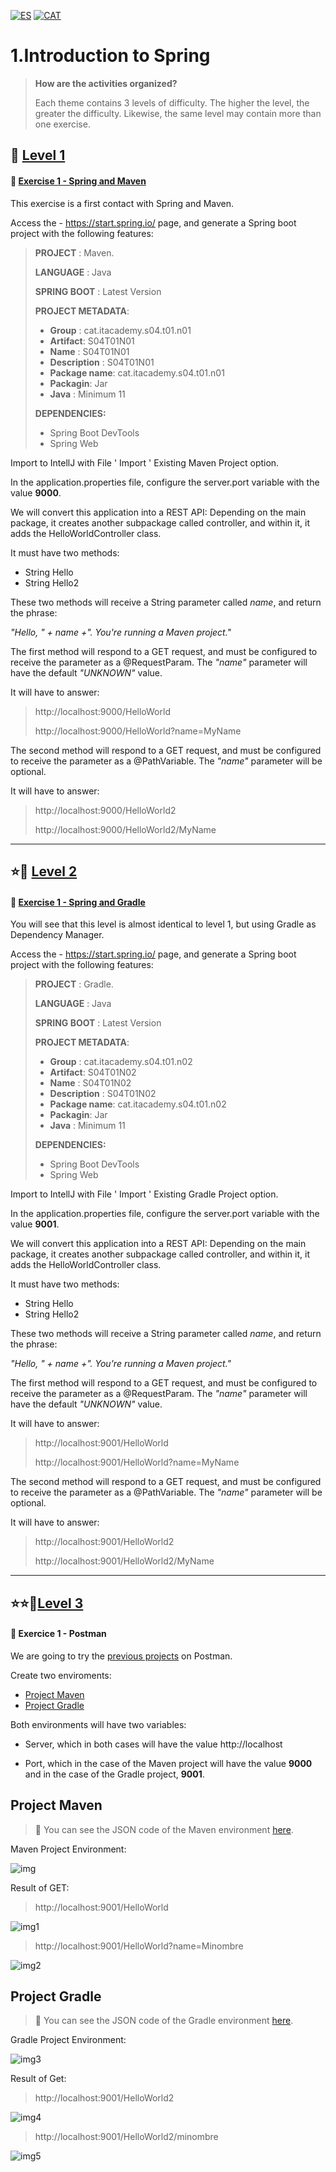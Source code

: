 [![ES](https://img.shields.io/badge/ES-red.svg?logo=googletranslate&logoColor=white)](https://github.com/ariamdev/IT-ACADEMY-SPRINT-4/blob/main/Tasca%20S4.01%20Introducci%C3%B3%20a%20Spring/README.es.md)
[![CAT](https://img.shields.io/badge/CAT-yellow.svg?logo=googletranslate&logoColor=white)](https://github.com/ariamdev/IT-ACADEMY-SPRINT-4/blob/main/Tasca%20S4.01%20Introducci%C3%B3%20a%20Spring/README.cat.md)


1.Introduction to Spring
=

>**How are the activities organized?**
>
>Each theme contains 3 levels of difficulty. The higher the level, the greater the difficulty. Likewise, the same level may contain more than one exercise.

🌟 [Level 1](https://github.com/ariamdev/IT-ACADEMY-SPRINT-4/blob/main/Tasca%20S4.01%20Introducci%C3%B3%20a%20Spring/Lvl%201/README.md)
-

#### 📍 [Exercise 1 - Spring and Maven](https://github.com/ariamdev/IT-ACADEMY-SPRINT-4/tree/main/Tasca%20S4.01%20Introducci%C3%B3%20a%20Spring/Lvl%201/S04T01N01/src/main/java/cat/itacademy/s04/t01/n01)

This exercise is a first contact with Spring and Maven.

Access the - https://start.spring.io/ page, and generate a Spring boot project with the following features:

>**PROJECT** : Maven.
> 
> **LANGUAGE** : Java
> 
> **SPRING BOOT** : Latest Version
> 
> **PROJECT METADATA**:
> 
>- **Group** : cat.itacademy.s04.t01.n01
>- **Artifact**: S04T01N01
>- **Name** : S04T01N01
>- **Description** : S04T01N01
>- **Package name**: cat.itacademy.s04.t01.n01
>- **Packagin**: Jar
>- **Java** : Minimum 11 
>
>**DEPENDENCIES:** 
> - Spring Boot DevTools
> - Spring Web

Import to IntellJ with File ' Import ' Existing Maven Project option.

In the application.properties file, configure the server.port variable with the value **9000**.

We will convert this application into a REST API:
Depending on the main package, it creates another subpackage called controller, and within it, it adds the HelloWorldController class.

It must have two methods:

- String Hello
- String Hello2

These two methods will receive a String parameter called *name*, and return the phrase:

*"Hello, " + name +". You're running a Maven project."*

The first method will respond to a GET request, and must be configured to receive the parameter as a @RequestParam.
The *"name"* parameter will have the default *"UNKNOWN"* value.

It will have to answer:

>http://localhost:9000/HelloWorld
>
>http://localhost:9000/HelloWorld?name=MyName

The second method will respond to a GET request, and must be configured to receive the parameter as a @PathVariable.
The *"name"* parameter will be optional.

It will have to answer:

>http://localhost:9000/HelloWorld2
>
>http://localhost:9000/HelloWorld2/MyName

---

⭐🌟 [Level 2](https://github.com/ariamdev/IT-ACADEMY-SPRINT-4/blob/main/Tasca%20S4.01%20Introducci%C3%B3%20a%20Spring/Lvl%202/README.md)
-

#### 📍 [Exercise 1 - Spring and Gradle](https://github.com/ariamdev/IT-ACADEMY-SPRINT-4/tree/main/Tasca%20S4.01%20Introducci%C3%B3%20a%20Spring/Lvl%202/S04T01N02/src/main/java/cat/itacademy/s04/t01/n02)

You will see that this level is almost identical to level 1, but using Gradle as Dependency Manager.

Access the - https://start.spring.io/ page, and generate a Spring boot project with the following features:


>**PROJECT** : Gradle.
>
> **LANGUAGE** : Java
>
> **SPRING BOOT** : Latest Version
>
> **PROJECT METADATA**:
>
>- **Group** : cat.itacademy.s04.t01.n02
>- **Artifact**: S04T01N02
>- **Name** : S04T01N02
>- **Description** : S04T01N02
>- **Package name**: cat.itacademy.s04.t01.n02
>- **Packagin**: Jar
>- **Java** : Minimum 11
>
>**DEPENDENCIES:**
> - Spring Boot DevTools
> - Spring Web

Import to IntellJ with File ' Import ' Existing Gradle Project option.

In the application.properties file, configure the server.port variable with the value **9001**.

We will convert this application into a REST API:
Depending on the main package, it creates another subpackage called controller, and within it, it adds the HelloWorldController class.

It must have two methods:

- String Hello
- String Hello2

These two methods will receive a String parameter called *name*, and return the phrase:

*"Hello, " + name +". You're running a Maven project."*

The first method will respond to a GET request, and must be configured to receive the parameter as a @RequestParam.
The *"name"* parameter will have the default *"UNKNOWN"* value.

It will have to answer:

>http://localhost:9001/HelloWorld
>
>http://localhost:9001/HelloWorld?name=MyName

The second method will respond to a GET request, and must be configured to receive the parameter as a @PathVariable.
The *"name"* parameter will be optional.

It will have to answer:

>http://localhost:9001/HelloWorld2
>
>http://localhost:9001/HelloWorld2/MyName

---

⭐⭐🌟[Level 3](https://github.com/ariamdev/IT-ACADEMY-SPRINT-4/blob/main/Tasca%20S4.01%20Introducci%C3%B3%20a%20Spring/Lvl3/README.md)
-

#### 📍 Exercice 1 - Postman

We are going to try the [previous projects](https://github.com/ariamdev/IT-ACADEMY-SPRINT-4/blob/main/Tasca%20S4.01%20Introducci%C3%B3%20a%20Spring/README.md) on Postman.

Create two enviroments:

- [Project Maven](#mav)
- [Project Gradle](#grd)

Both environments will have two variables:

- Server, which in both cases will have the value http://localhost

- Port, which in the case of the Maven project will have the value **9000** and in the case of the Gradle project, **9001**.

<a name="mav"></a>

Project Maven
-

> 📂 You can see the JSON code of the Maven environment [here](https://github.com/ariamdev/IT-ACADEMY-SPRINT-4/blob/main/Tasca%20S4.01%20Introducci%C3%B3%20a%20Spring/Lvl3/Resources/Postman/Project%20Maven.postman_environment.json).

Maven Project Environment:

![img](https://github.com/ariamdev/IT-ACADEMY-SPRINT-4/blob/main/Tasca%20S4.01%20Introducci%C3%B3%20a%20Spring/Lvl3/Resources/Photo/img.png)

Result of GET:

>http://localhost:9001/HelloWorld

![img1](https://github.com/ariamdev/IT-ACADEMY-SPRINT-4/blob/main/Tasca%20S4.01%20Introducci%C3%B3%20a%20Spring/Lvl3/Resources/Photo/img_1.png)

>http://localhost:9001/HelloWorld?name=Minombre

![img2](https://github.com/ariamdev/IT-ACADEMY-SPRINT-4/blob/main/Tasca%20S4.01%20Introducci%C3%B3%20a%20Spring/Lvl3/Resources/Photo/img_2.png)

<a name="grd"></a>

Project Gradle
-

> 📂 You can see the JSON code of the Gradle environment [here](https://github.com/ariamdev/IT-ACADEMY-SPRINT-4/blob/main/Tasca%20S4.01%20Introducci%C3%B3%20a%20Spring/Lvl3/Resources/Postman/Project%20Gradle.postman_environment.json).

Gradle Project Environment:

![img3](https://github.com/ariamdev/IT-ACADEMY-SPRINT-4/blob/main/Tasca%20S4.01%20Introducci%C3%B3%20a%20Spring/Lvl3/Resources/Photo/img_3.png)

Result of Get:

>http://localhost:9001/HelloWorld2

![img4](https://github.com/ariamdev/IT-ACADEMY-SPRINT-4/blob/main/Tasca%20S4.01%20Introducci%C3%B3%20a%20Spring/Lvl3/Resources/Photo/img_4.png)

>http://localhost:9001/HelloWorld2/minombre

![img5](https://github.com/ariamdev/IT-ACADEMY-SPRINT-4/blob/main/Tasca%20S4.01%20Introducci%C3%B3%20a%20Spring/Lvl3/Resources/Photo/img_5.png)

